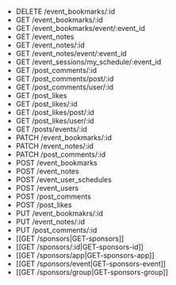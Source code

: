 * DELETE /event_bookmarks/:id
* GET /event_bookmarks/:id
* GET /event_bookmarks/event/:event_id
* GET /event_notes
* GET /event_notes/:id
* GET /event_notes/event/:event_id
* GET /event_sessions/my_schedule/:event_id
* GET /post_comments/:id
* GET /post_comments/post/:id
* GET /post_comments/user/:id
* GET /post_likes
* GET /post_likes/:id
* GET /post_likes/post/:id
* GET /post_likes/user/:id
* GET /posts/events/:id
* PATCH /event_bookmarks/:id
* PATCH /event_notes/:id
* PATCH /post_comments/:id
* POST /event_bookmarks
* POST /event_notes
* POST /event_user_schedules
* POST /event_users
* POST /post_comments
* POST /post_likes
* PUT /event_bookmakrs/:id
* PUT /event_notes/:id
* PUT /post_comments/:id
* [[GET /sponsors|GET-sponsors]]
* [[GET /sponsors/:id|GET-sponsors-id]]
* [[GET /sponsors/app|GET-sponsors-app]]
* [[GET /sponsors/event|GET-sponsors-event]]
* [[GET /sponsors/group|GET-sponsors-group]]